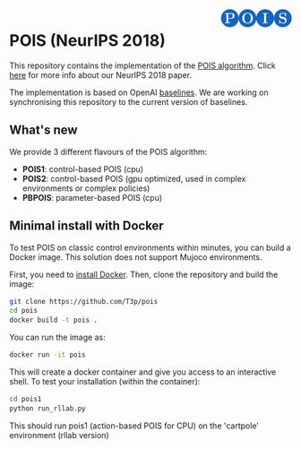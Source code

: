 <img src="data/logo.png" width=25% align="right" />

# POIS (NeurIPS 2018)

This repository contains the implementation of the [POIS algorithm](https://arxiv.org/abs/1809.06098).
Click [here](https://t3p.github.io/NIPS/) for more info about our NeurIPS 2018 paper.

The implementation is based on OpenAI [baselines](https://github.com/openai/baselines).
We are working on synchronising this repository to the current version of baselines.

## What's new
We provide 3 different flavours of the POIS algorithm:
- **POIS1**: control-based POIS (cpu)
- **POIS2**: control-based POIS (gpu optimized, used in complex environments or complex policies)
- **PBPOIS**: parameter-based POIS (cpu)

## Minimal install with Docker
To test POIS on classic control environments within minutes, you can build a Docker image. This solution does not support Mujoco environments.

First, you need to [install Docker](https://docs.docker.com/get-started/#prepare-your-docker-environment). 
Then, clone the repository and build the image:

```bash
git clone https://github.com/T3p/pois
cd pois
docker build -t pois .
```

You can run the image as:


```bash
docker run -it pois
```

This will create a docker container and give you access to an interactive shell.
To test your installation (within the container):


```bash
cd pois1
python run_rllab.py
```

This should run pois1 (action-based POIS for CPU) on the 'cartpole' environment (rllab version)
